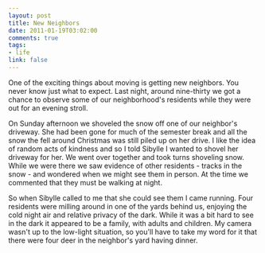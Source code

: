 ```yaml
--- 
layout: post
title: New Neighbors
date: 2011-01-19T03:02:00
comments: true
tags:
- life
link: false
---
```

One of the exciting things about moving is getting new neighbors. You never know just what to expect. Last night, around nine-thirty we got a chance to observe some of our neighborhood's residents while they were out for an evening stroll.

On Sunday afternoon we shoveled the snow off one of our neighbor's driveway. She had been gone for much of the semester break and all the snow the fell around Christmas was still piled up on her drive. I like the idea of random acts of kindness and so I told Sibylle I wanted to shovel her driveway for her. We went over together and took turns shoveling snow. While we were there we saw evidence of other residents - tracks in the snow - and wondered when we might see them in person. At the time we commented that they must be walking at night.

So when Sibylle called to me that she could see them I came running. Four residents were milling around in one of the yards behind us, enjoying the cold night air and relative privacy of the dark. While it was a bit hard to see in the dark it appeared to be a family, with adults and children. My camera wasn't up to the low-light situation, so you'll have to take my word for it that there were four deer in the neighbor's yard having dinner.

